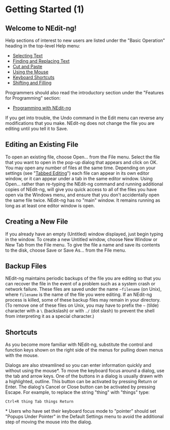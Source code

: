 # Getting Started (1)

## Welcome to NEdit-ng\!

Help sections of interest to new users are listed under the "Basic
Operation" heading in the top-level Help menu:

  - [Selecting Text](02.md)
  - [Finding and Replacing Text](03.md)
  - [Cut and Paste](04.md)
  - [Using the Mouse](05.md)
  - [Keyboard Shortcuts](06.md)
  - [Shifting and Filling](07.md)

Programmers should also read the introductory section under the
"Features for Programming" section:

  - [Programming with NEdit-ng](10.md)

If you get into trouble, the Undo command in the Edit menu can reverse
any modifications that you make. NEdit-ng does not change the file you
are editing until you tell it to Save.

## Editing an Existing File

To open an existing file, choose Open... from the File menu. Select the
file that you want to open in the pop-up dialog that appears and click
on OK. You may open any number of files at the same time. Depending on
your settings (see "[Tabbed Editing](08.md)") each file can appear in its
own editor window, or it can appear under a tab in the same editor
window. Using Open... rather than re-typing the NEdit-ng command and
running additional copies of NEdit-ng, will give you quick access to all
of the files you have open via the Windows menu, and ensure that you
don't accidentally open the same file twice. NEdit-ng has no "main"
window. It remains running as long as at least one editor window is
open.

## Creating a New File

If you already have an empty (Untitled) window displayed, just begin
typing in the window. To create a new Untitled window, choose New Window
or New Tab from the File menu. To give the file a name and save its
contents to the disk, choose Save or Save As... from the File menu.

## Backup Files

NEdit-ng maintains periodic backups of the file you are editing so that
you can recover the file in the event of a problem such as a system
crash or network failure. These files are saved under the name
`~filename` (on Unix), where `filename` is the name of the file you were
editing. If an NEdit-ng process is killed, some of these backup files
may remain in your directory. (To remove one of these files on Unix, you
may have to prefix the `~` (tilde) character with a `\` (backslash) or
with `./` (dot slash) to prevent the shell from interpreting it as a
special character.)

## Shortcuts

As you become more familiar with NEdit-ng, substitute the control and
function keys shown on the right side of the menus for pulling down
menus with the mouse.

Dialogs are also streamlined so you can enter information quickly and
without using the mouse\*. To move the keyboard focus around a dialog,
use the tab and arrow keys. One of the buttons in a dialog is usually
drawn with a highlighted, outline. This button can be activated by
pressing Return or Enter. The dialog's Cancel or Close button can be
activated by pressing Escape. For example, to replace the string "thing"
with "things" type:

    Ctrl+R thing Tab things Return

\* Users who have set their keyboard focus mode to "pointer" should set
"Popups Under Pointer" in the Default Settings menu to avoid the
additional step of moving the mouse into the dialog.

